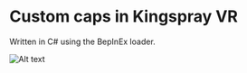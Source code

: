 # Custom caps in Kingspray VR
Written in C# using the BepInEx loader.


![Alt text](https://i.imgur.com/hZ0lhCv.png)
